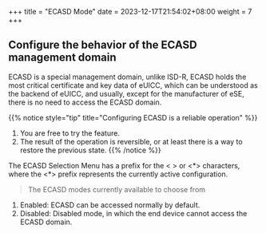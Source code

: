 +++
title = "ECASD Mode"
date =  2023-12-17T21:54:02+08:00
weight = 7
+++

## Configure the behavior of the ECASD management domain

ECASD is a special management domain, unlike ISD-R, ECASD holds the most critical certificate and key data of eUICC, which can be understood as the backend of eUICC, and usually, except for the manufacturer of eSE, there is no need to access the ECASD domain.

{{% notice style="tip" title="Configuring ECASD is a reliable operation" %}}
1. You are free to try the feature.
2. The result of the operation is reversible, or at least there is a way to restore the previous state.
{{% /notice %}}

The ECASD Selection Menu has a prefix for the < > or <\*> characters, where the <\*> prefix represents the currently active configuration.

> The ECASD modes currently available to choose from
1. Enabled: ECASD can be accessed normally by default.
2. Disabled: Disabled mode, in which the end device cannot access the ECASD domain.
